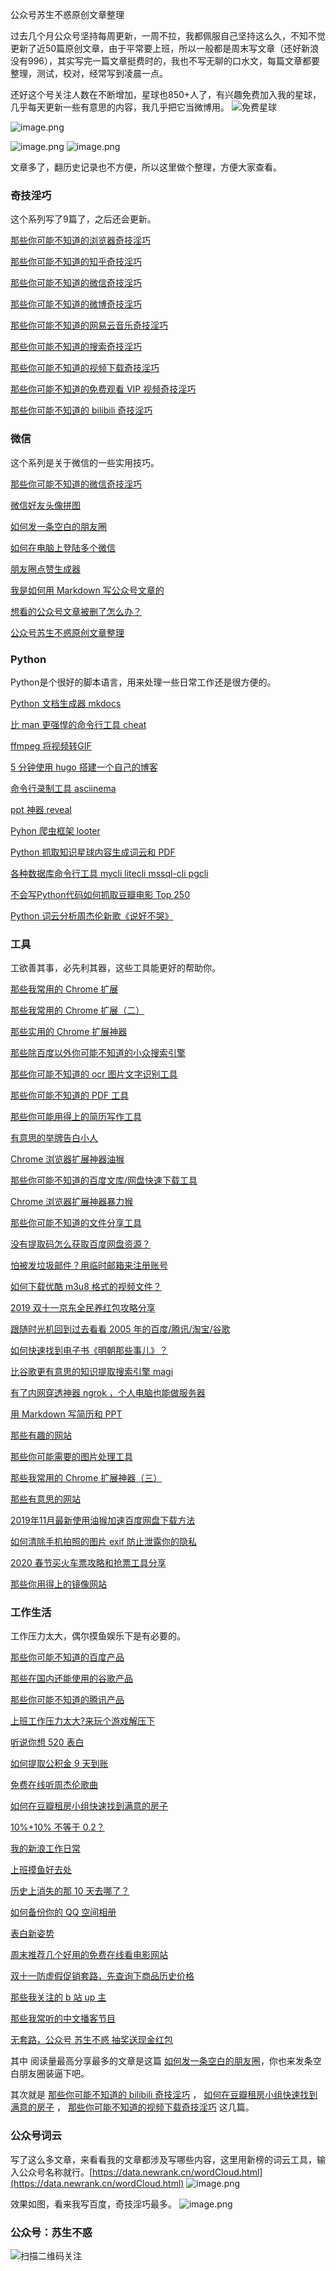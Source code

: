 公众号苏生不惑原创文章整理

过去几个月公众号坚持每周更新，一周不拉，我都佩服自己坚持这么久，不知不觉更新了近50篇原创文章，由于平常要上班，所以一般都是周末写文章（还好新浪没有996），其实写完一篇文章挺费时的，我也不写无聊的口水文，每篇文章都要整理，测试，校对，经常写到凌晨一点。

还好这个号关注人数在不断增加，星球也850+人了，有兴趣免费加入我的星球，几乎每天更新一些有意思的内容，我几乎把它当微博用。
![免费星球](https://upload-images.jianshu.io/upload_images/17817191-393b26173c148690.png?imageMogr2/auto-orient/strip%7CimageView2/2/w/1240)

![image.png](https://upload-images.jianshu.io/upload_images/17817191-d695dfb2a13f74e7.png?imageMogr2/auto-orient/strip%7CimageView2/2/w/1240)

![image.png](https://upload-images.jianshu.io/upload_images/17817191-9aba38d027084702.png?imageMogr2/auto-orient/strip%7CimageView2/2/w/1240)
![image.png](https://upload-images.jianshu.io/upload_images/17817191-85c4549ffc9e8621.png?imageMogr2/auto-orient/strip%7CimageView2/2/w/1240)

文章多了，翻历史记录也不方便，所以这里做个整理，方便大家查看。

### 奇技淫巧
这个系列写了9篇了，之后还会更新。

[那些你可能不知道的浏览器奇技淫巧]( https://mp.weixin.qq.com/s/-cSjrvkibYGp5Fx8gCTFuw)

[那些你可能不知道的知乎奇技淫巧](https://mp.weixin.qq.com/s/sqRgMh4rxFBt5YxNtaa6dw)

[那些你可能不知道的微信奇技淫巧](https://mp.weixin.qq.com/s/eGDO0Y8el_dsEyriCoAgog)

[那些你可能不知道的微博奇技淫巧](https://mp.weixin.qq.com/s/j7VhoZXmUTnOWC5C_B8jlQ)

[那些你可能不知道的网易云音乐奇技淫巧]( https://mp.weixin.qq.com/s/LtI2piwAIDXA590NEsXvuw)

[那些你可能不知道的搜索奇技淫巧](https://mp.weixin.qq.com/s/-5tZWfeWWa_E8jRCH0T_Cw)

[那些你可能不知道的视频下载奇技淫巧](https://mp.weixin.qq.com/s/5InOxKmi9eXk33G_8N3byQ)

[那些你可能不知道的免费观看 VIP 视频奇技淫巧](https://mp.weixin.qq.com/s/R3x-xZwqLIVwPjlgikDQ9A)

[那些你可能不知道的 bilibili 奇技淫巧](https://mp.weixin.qq.com/s/HpuInXUCjSYT7HLqhoRcCA)
### 微信
这个系列是关于微信的一些实用技巧。

[那些你可能不知道的微信奇技淫巧](https://mp.weixin.qq.com/s/eGDO0Y8el_dsEyriCoAgog)

[微信好友头像拼图](https://mp.weixin.qq.com/s/GK3fp-cUSeByUrqINGFXHg)

[如何发一条空白的朋友圈](https://mp.weixin.qq.com/s/Xz1m-mqtCcBF_4hmGCpkUQ)

[如何在电脑上登陆多个微信](https://mp.weixin.qq.com/s/_3AeNahwbs8c3UJ0is1t4A)

[朋友圈点赞生成器](https://mp.weixin.qq.com/s/ekDfBG33Ko_BHXyeghq-Cw)

[我是如何用 Markdown 写公众号文章的](https://mp.weixin.qq.com/s/TuJIqv5wv27avFKG8zmJUQ)

[想看的公众号文章被删了怎么办？](https://mp.weixin.qq.com/s/l2bQJk1qjb6IzroODBpoOg)

[公众号苏生不惑原创文章整理](https://mp.weixin.qq.com/s/iL6WyI-TChtjZMuu5G5W8A)
### Python
Python是个很好的脚本语言，用来处理一些日常工作还是很方便的。

[Python 文档生成器 mkdocs ](https://mp.weixin.qq.com/s/T1aAhBmFGdWjHMxpTwWcdg)

[比 man 更强悍的命令行工具 cheat]( https://mp.weixin.qq.com/s/9VmirnT2W6I2x8mvzUeIEw)

[ffmpeg 将视频转GIF](https://mp.weixin.qq.com/s/624Hv1krGUboecz1QX8O1g)

[5 分钟使用 hugo 搭建一个自己的博客](https://mp.weixin.qq.com/s/-yta6BOJPfmLs9WVzFulyw)

[命令行录制工具 asciinema]( https://mp.weixin.qq.com/s/TrKg_21PXVinpcqJIu73Ug)

[ppt 神器 reveal](https://mp.weixin.qq.com/s/WNuRKxtvwK_6AAnKmNU8yw)

[Pyhon 爬虫框架 looter](https://mp.weixin.qq.com/s/-l7CnvU6Yu3CIcLizPJtYg)

[Python 抓取知识星球内容生成词云和 PDF](https://mp.weixin.qq.com/s/ly4KnTCvBLlyqFBbBleFCQ)

[各种数据库命令行工具 mycli litecli mssql-cli pgcli](https://mp.weixin.qq.com/s?__biz=MzIyMjg2ODExMA==&mid=2247484060&idx=1&sn=81496dd7741195d89cf124916a81c74e&chksm=e827a57ddf502c6b45f9a208b23f6b64e7058f741abbd2e97661c18548d09ab70be090e2e0e7&token=1056434362&lang=zh_CN#rd)

[不会写Python代码如何抓取豆瓣电影 Top 250](https://mp.weixin.qq.com/s/RWxn4_Qg_Z3bL4wKusndKA)

[Python 词云分析周杰伦新歌《说好不哭》](https://mp.weixin.qq.com/s/whcZis69KnIzEUVMtrjdmA)
### 工具
工欲善其事，必先利其器，这些工具能更好的帮助你。

[那些我常用的 Chrome 扩展](https://mp.weixin.qq.com/s/9XEABuraTAipZ_uZPDbQdQ)

[那些我常用的 Chrome 扩展（二）](https://mp.weixin.qq.com/s/PGAdM0sS9dHstkbP0tOq8g)

[那些实用的 Chrome 扩展神器](https://mp.weixin.qq.com/s/sUiNfFnen3Jx3HCKoqa0PQ)

[那些除百度以外你可能不知道的小众搜索引擎](https://mp.weixin.qq.com/s/P2BTgqGwsA4YAq4jve-2Cg)

[那些你可能不知道的 ocr 图片文字识别工具](https://mp.weixin.qq.com/s/CHb3gOMfGjwNjaznbv0R4g)

[那些你可能不知道的 PDF 工具](https://mp.weixin.qq.com/s/-ycONLAF7n-Xmvv4-NN-cg)

[那些你可能用得上的简历写作工具](https://mp.weixin.qq.com/s/sng3uK9Nge1OD2gc5DDuZg)

[有意思的举牌告白小人](https://mp.weixin.qq.com/s/hbzmqep2JMICL6WogE9TCQ)

[Chrome 浏览器扩展神器油猴](https://mp.weixin.qq.com/s/adJFh_9LH0N-vvvYaiQqXg)

[那些你可能不知道的百度文库/网盘快速下载工具](https://mp.weixin.qq.com/s/H8VPSGt62-tblpgWkleQoQ)

[Chrome 浏览器扩展神器暴力猴](https://mp.weixin.qq.com/s/iluJYFYgT8bpMhrsxf0b5A)

[那些你可能不知道的文件分享工具](https://mp.weixin.qq.com/s/Ebrhd0nRucEJqxOzKVM_0g)

[没有提取码怎么获取百度网盘资源？](https://mp.weixin.qq.com/s/MUIPj4OgSxAeRl5Hk-2tuw)

[怕被发垃圾邮件？用临时邮箱来注册账号](https://mp.weixin.qq.com/s/DzbDwX65Eb8beBzKun16wg)

[如何下载优酷 m3u8 格式的视频文件？](https://mp.weixin.qq.com/s/FStz_y7oHa9KHrjkpqnsXw)

[2019 双十一京东全民养红包攻略分享](https://mp.weixin.qq.com/s/7G3-yuJYz2tYAl3RU6FjfA)

[跟随时光机回到过去看看 2005 年的百度/腾讯/淘宝/谷歌](https://mp.weixin.qq.com/s/LKDGKWi62J5Zyzh3rB-IiQ)

[如何快速找到电子书《明朝那些事儿》？](https://mp.weixin.qq.com/s/A_Y0B86S30QD6d2dG1sWYQ)

[比谷歌更有意思的知识提取搜索引擎 magi](https://mp.weixin.qq.com/s/f36fXJbMYgWMTSTaGMeFCg)

[有了内网穿透神器 ngrok ，个人电脑也能做服务器](https://mp.weixin.qq.com/s/I6Cd01c9fDx3MFeE3pGauw)

[用 Markdown 写简历和 PPT](https://mp.weixin.qq.com/s/K5-1y2RRcgAu9sRsxKfZpQ)

[那些有趣的网站](https://mp.weixin.qq.com/s/ThUw9i43paFhXfPxF8mvyQ)

[那些你可能需要的图片处理工具](https://mp.weixin.qq.com/s/H3RrK2oW1WoU2UASvfKLOw)

[那些我常用的 Chrome 扩展神器（三）](https://mp.weixin.qq.com/s/MXz_b5_81hH7o-TI4ud-gw)

[那些有意思的网站](https://mp.weixin.qq.com/s/11w7ulUxtRoSuZztMGR_qw)

[2019年11月最新使用油猴加速百度网盘下载方法](https://mp.weixin.qq.com/s/XTn8wPEyThacR3GLHyzBLA)

[如何清除手机拍照的图片 exif 防止泄露你的隐私](https://mp.weixin.qq.com/s/9hoDHBm-tGwtXhGp7s7h7A)

[2020 春节买火车票攻略和抢票工具分享](https://mp.weixin.qq.com/s/jLxidhvbr9EUKwW7v9NC0g)

[那些你用得上的镜像网站](https://mp.weixin.qq.com/s/YIqY8thOzPjkLOCsKe8d2w)
### 工作生活
工作压力太大，偶尔摸鱼娱乐下是有必要的。

[那些你可能不知道的百度产品](https://mp.weixin.qq.com/s/7v9LHJX05Ybv39BzrMD0Uw)

[那些在国内还能使用的谷歌产品](https://mp.weixin.qq.com/s/NYrs5cluZgjvm85MXmiaKA)

[那些你可能不知道的腾讯产品](https://mp.weixin.qq.com/s/3npDt-hSe97L987Z_DaWCQ)

[上班工作压力太大?来玩个游戏解压下](https://mp.weixin.qq.com/s/tPvrcgYb3KTlr-jyO3hPMg)

[听说你想 520 表白](https://mp.weixin.qq.com/s/y8BrtwH4vlXlHKWQ9OMhdw)

[如何提取公积金 9 天到账](https://mp.weixin.qq.com/s/qyFvOgHf1mXwPKO0tQwUyg)

[免费在线听周杰伦歌曲](https://mp.weixin.qq.com/s/1omFkK5PPyeJEzUTagj9qg)

[如何在豆瓣租房小组快速找到满意的房子](https://mp.weixin.qq.com/s/k5lBwiDzGgSU3fh2v2Rw9A)

[10%+10% 不等于 0.2？](https://mp.weixin.qq.com/s/qNfuWjH54WHJtx4sEE5xwA)

[我的新浪工作日常](https://mp.weixin.qq.com/s/mI5kubVY2t5jwJ9ub7A1iA)

[上班摸鱼好去处]( https://mp.weixin.qq.com/s/MOSo-SHTz1zaJaXQM3tnqg)

[历史上消失的那 10 天去哪了？ ](https://mp.weixin.qq.com/s/MsK-yZfYP0Kwjtg_f4GWZQ)

[如何备份你的 QQ 空间相册](https://mp.weixin.qq.com/s/KIXUAI_Zkz_jwJ9FgUMUoQ)

[表白新姿势](https://mp.weixin.qq.com/s?__biz=MzIyMjg2ODExMA==&mid=2247484102&idx=1&sn=174675908e7ff4d9137197a52cb75526&chksm=e827a527df502c3184ba6f13e5c4053709459ad5e42e1f1b429c93e63b1856f70d7d08daa719&token=1056434362&lang=zh_CN#rd)

[周末推荐几个好用的免费在线看电影网站](https://mp.weixin.qq.com/s/-65DhkgUv0cUCgYbro67MQ)

[双十一防虚假促销套路，先查询下商品历史价格](https://mp.weixin.qq.com/s/FzccdcMol_DYQhUMPgbdyg)

[那些我关注的 b 站 up 主](https://mp.weixin.qq.com/s/952eqef1Rm3HpH5DYbTjZg)

[那些我常听的中文播客节目](https://mp.weixin.qq.com/s/Y8wlutMFZymzCAKM3fp8SA)

[无套路，公众号 苏生不惑 抽奖送现金红包](https://mp.weixin.qq.com/s/1yAoLgsaPolKvrM6ZIzxvA)

其中 阅读量最高分享最多的文章是这篇 [如何发一条空白的朋友圈](https://mp.weixin.qq.com/s/Xz1m-mqtCcBF_4hmGCpkUQ)，你也来发条空白朋友圈装逼下吧。

其次就是
[那些你可能不知道的 bilibili 奇技淫巧](https://mp.weixin.qq.com/s/HpuInXUCjSYT7HLqhoRcCA)  ，
[如何在豆瓣租房小组快速找到满意的房子](https://mp.weixin.qq.com/s/k5lBwiDzGgSU3fh2v2Rw9A) ，
[那些你可能不知道的视频下载奇技淫巧](https://mp.weixin.qq.com/s/5InOxKmi9eXk33G_8N3byQ)
 这几篇。



### 公众号词云
写了这么多文章，来看看我的文章都涉及写哪些内容，这里用新榜的词云工具，输入公众号名称就行。[https://data.newrank.cn/wordCloud.html](https://data.newrank.cn/wordCloud.html)
![image.png](https://upload-images.jianshu.io/upload_images/17817191-33a1347788d43fd8.png?imageMogr2/auto-orient/strip%7CimageView2/2/w/1240)

效果如图，看来我写百度，奇技淫巧最多。
![image.png](https://upload-images.jianshu.io/upload_images/17817191-e8f241d143ad0898.png?imageMogr2/auto-orient/strip%7CimageView2/2/w/1240)


### 公众号：苏生不惑
 ![扫描二维码关注](https://upload-images.jianshu.io/upload_images/17817191-6e0079f95d4c0338.jpg?imageMogr2/auto-orient/strip%7CimageView2/2/w/1240)